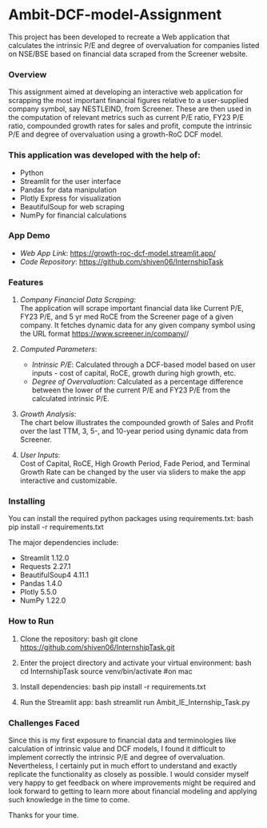 # Ambit-DCF-model-Assignment

This project has been developed to recreate a Web application that calculates the intrinsic P/E and degree of overvaluation for companies listed on NSE/BSE based on financial data scraped from the Screener website.

### Overview

This assignment aimed at developing an interactive web application for scrapping the most important financial figures relative to a user-supplied company symbol, say NESTLEIND, from Screener. These are then used in the computation of relevant metrics such as current P/E ratio, FY23 P/E ratio, compounded growth rates for sales and profit, compute the intrinsic P/E and degree of overvaluation using a growth-RoC DCF model.

### This application was developed with the help of:
- Python
- Streamlit for the user interface
- Pandas for data manipulation
- Plotly Express for visualization
- BeautifulSoup for web scraping
- NumPy for financial calculations

### App Demo
- *Web App Link*: https://growth-roc-dcf-model.streamlit.app/
- *Code Repository*: https://github.com/shiven06/InternshipTask

### Features

1. *Company Financial Data Scraping*:  
   The application will scrape important financial data like Current P/E, FY23 P/E, and 5 yr med RoCE from the Screener page of a given company. It fetches dynamic data for any given company symbol using the URL format https://www.screener.in/company/<symbol>/

2. *Computed Parameters*:
   - *Intrinsic P/E*: Calculated through a DCF-based model based on user inputs - cost of capital, RoCE, growth during high growth, etc.
   - *Degree of Overvaluation*: Calculated as a percentage difference between the lower of the current P/E and FY23 P/E from the calculated intrinsic P/E.

3. *Growth Analysis*:  
   The chart below illustrates the compounded growth of Sales and Profit over the last TTM, 3, 5-, and 10-year period using dynamic data from Screener.

4. *User Inputs*:  
   Cost of Capital, RoCE, High Growth Period, Fade Period, and Terminal Growth Rate can be changed by the user via sliders to make the app interactive and customizable.

### Installing

You can install the required python packages using requirements.txt:
bash
pip install -r requirements.txt


The major dependencies include:
- Streamlit 1.12.0
- Requests 2.27.1
- BeautifulSoup4 4.11.1
- Pandas 1.4.0
- Plotly 5.5.0
- NumPy 1.22.0

### How to Run

1. Clone the repository:
   bash
   git clone https://github.com/shiven06/InternshipTask.git
   

3. Enter the project directory and activate your virtual environment:
   bash
   cd InternshipTask
   source venv/bin/activate #on mac
   

5. Install dependencies:
   bash
   pip install -r requirements.txt
   

7. Run the Streamlit app:
   bash
   streamlit run Ambit_IE_Internship_Task.py
   

### Challenges Faced

Since this is my first exposure to financial data and terminologies like calculation of intrinsic value and DCF models, I found it difficult to implement correctly the intrinsic P/E and degree of overvaluation. Nevertheless, I certainly put in much effort to understand and exactly replicate the functionality as closely as possible. I would consider myself very happy to get feedback on where improvements might be required and look forward to getting to learn more about financial modeling and applying such knowledge in the time to come.

Thanks for your time.
